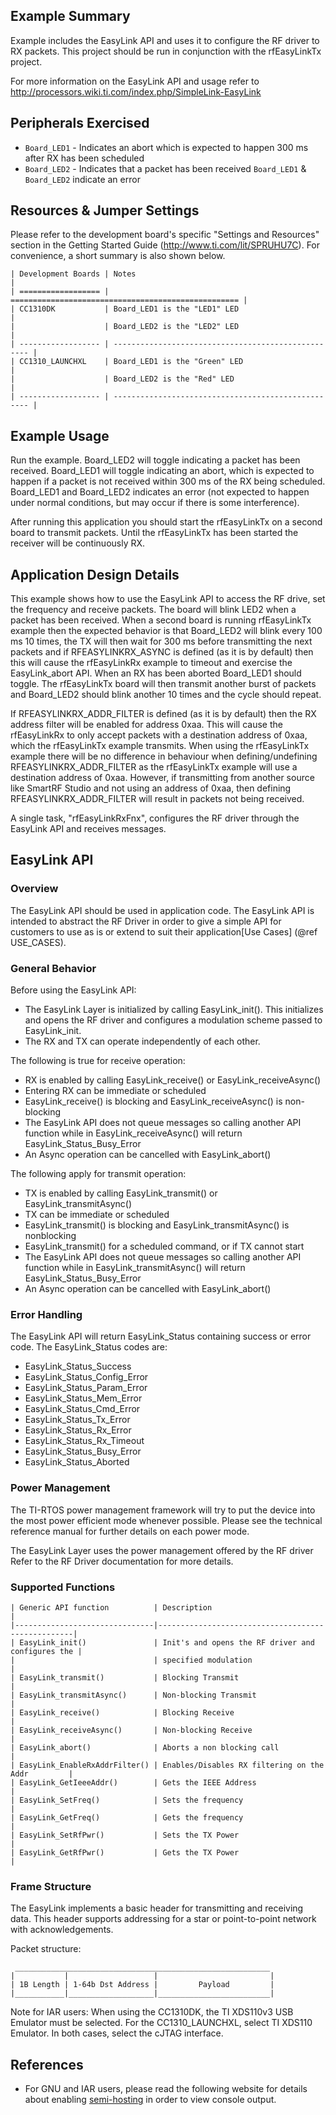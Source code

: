 Example Summary
---------------
Example includes the EasyLink API and uses it to configure the RF driver to RX
packets. This project should be run in conjunction with the rfEasyLinkTx
project.

For more information on the EasyLink API and usage refer to
http://processors.wiki.ti.com/index.php/SimpleLink-EasyLink

Peripherals Exercised
---------------------
* `Board_LED1` - Indicates an abort which is expected to happen 300 ms after RX has been scheduled
* `Board_LED2` - Indicates that a packet has been received
`Board_LED1` & `Board_LED2` indicate an error


Resources & Jumper Settings
---------------------------
Please refer to the development board's specific "Settings and Resources"
section in the Getting Started Guide (http://www.ti.com/lit/SPRUHU7C).
For convenience, a short summary is also shown below.

    | Development Boards | Notes                                               |
    | ================== | =================================================== |
    | CC1310DK           | Board_LED1 is the "LED1" LED                        |
    |                    | Board_LED2 is the "LED2" LED                        |
    | ------------------ | --------------------------------------------------- |
    | CC1310_LAUNCHXL    | Board_LED1 is the "Green" LED                       |
    |                    | Board_LED2 is the "Red" LED                         |
    | ------------------ | --------------------------------------------------- |

Example Usage
-------------
Run the example. Board_LED2 will toggle indicating a packet has been received.
Board_LED1 will toggle indicating an abort, which is expected to happen if a
packet is not received within 300 ms of the RX being scheduled. Board_LED1 and
Board_LED2 indicates an error (not expected to happen under normal conditions,
but may occur if there is some interference).

After running this application you should start the rfEasyLinkTx on a second
board to transmit packets. Until the rfEasyLinkTx has been started the
receiver will be continuously RX.

Application Design Details
--------------------------
This example shows how to use the EasyLink API to access the RF drive, set the
frequency and receive packets. The board will blink LED2 when a packet has been
received. When a second board is running rfEasyLinkTx example then the expected
behavior is that Board_LED2 will blink every 100 ms 10 times, the TX will then
wait for 300 ms before transmitting the next packets and if RFEASYLINKRX_ASYNC
is defined (as it is by default) then this will cause the rfEasyLinkRx example
to timeout and exercise the EasyLink_abort API. When an RX has been aborted
Board_LED1 should toggle. The rfEasyLinkTx board will then transmit another
burst of packets and Board_LED2 should blink another 10 times and the cycle
should repeat.

If RFEASYLINKRX_ADDR_FILTER is defined (as it is by default) then the RX
address filter will be enabled for address 0xaa. This will cause the
rfEasyLinkRx to only accept packets with a destination address of 0xaa, which
the rfEasyLinkTx example transmits. When using the rfEasyLinkTx example there
will be no difference in behaviour when defining/undefining
RFEASYLINKRX_ADDR_FILTER as the rfEasyLinkTx example will use a destination
address of 0xaa. However, if transmitting from another source like SmartRF
Studio and not using an address of 0xaa, then defining RFEASYLINKRX_ADDR_FILTER
will result in packets not being received.

A single task, "rfEasyLinkRxFnx", configures the RF driver through the EasyLink
API and receives messages.

EasyLink API
-------------------------
### Overview
The EasyLink API should be used in application code. The EasyLink API is
intended to abstract the RF Driver in order to give a simple API for
customers to use as is or extend to suit their application[Use Cases]
(@ref USE_CASES).

### General Behavior
Before using the EasyLink API:

  - The EasyLink Layer is initialized by calling EasyLink_init(). This
    initializes and opens the RF driver and configures a modulation scheme
    passed to EasyLink_init.
  - The RX and TX can operate independently of each other.

The following is true for receive operation:

  - RX is enabled by calling EasyLink_receive() or EasyLink_receiveAsync()
  - Entering RX can be immediate or scheduled
  - EasyLink_receive() is blocking and EasyLink_receiveAsync() is non-blocking
  - The EasyLink API does not queue messages so calling another API function
    while in EasyLink_receiveAsync() will return EasyLink_Status_Busy_Error
  - An Async operation can be cancelled with EasyLink_abort()

The following apply for transmit operation:

  - TX is enabled by calling EasyLink_transmit() or EasyLink_transmitAsync()
  - TX can be immediate or scheduled
  - EasyLink_transmit() is blocking and EasyLink_transmitAsync() is nonblocking
  - EasyLink_transmit() for a scheduled command, or if TX cannot start
  - The EasyLink API does not queue messages so calling another API function
    while in EasyLink_transmitAsync() will return EasyLink_Status_Busy_Error
  - An Async operation can be cancelled with EasyLink_abort()

### Error Handling
The EasyLink API will return EasyLink_Status containing success or error
  code. The EasyLink_Status codes are:

   - EasyLink_Status_Success
   - EasyLink_Status_Config_Error
   - EasyLink_Status_Param_Error
   - EasyLink_Status_Mem_Error
   - EasyLink_Status_Cmd_Error
   - EasyLink_Status_Tx_Error
   - EasyLink_Status_Rx_Error
   - EasyLink_Status_Rx_Timeout
   - EasyLink_Status_Busy_Error
   - EasyLink_Status_Aborted

### Power Management
The TI-RTOS power management framework will try to put the device into the most
power efficient mode whenever possible. Please see the technical reference
manual for further details on each power mode.

The EasyLink Layer uses the power management offered by the RF driver Refer to the RF
Driver documentation for more details.

### Supported Functions
    | Generic API function          | Description                                       |
    |-------------------------------|---------------------------------------------------|
    | EasyLink_init()               | Init's and opens the RF driver and configures the |
    |                               | specified modulation                              |
    | EasyLink_transmit()           | Blocking Transmit                                 |
    | EasyLink_transmitAsync()      | Non-blocking Transmit                             |
    | EasyLink_receive()            | Blocking Receive                                  |
    | EasyLink_receiveAsync()       | Non-blocking Receive                              |
    | EasyLink_abort()              | Aborts a non blocking call                        |
    | EasyLink_EnableRxAddrFilter() | Enables/Disables RX filtering on the Addr         |
    | EasyLink_GetIeeeAddr()        | Gets the IEEE Address                             |
    | EasyLink_SetFreq()            | Sets the frequency                                |
    | EasyLink_GetFreq()            | Gets the frequency                                |
    | EasyLink_SetRfPwr()           | Sets the TX Power                                 |
    | EasyLink_GetRfPwr()           | Gets the TX Power                                 |

### Frame Structure
The EasyLink implements a basic header for transmitting and receiving data. This header supports
addressing for a star or point-to-point network with acknowledgements.

Packet structure:

     _________________________________________________________
    |           |                   |                         |
    | 1B Length | 1-64b Dst Address |         Payload         |
    |___________|___________________|_________________________|


Note for IAR users: When using the CC1310DK, the TI XDS110v3 USB Emulator must
be selected. For the CC1310_LAUNCHXL, select TI XDS110 Emulator. In both cases,
select the cJTAG interface.

## References
* For GNU and IAR users, please read the following website for details
  about enabling [semi-hosting](http://processors.wiki.ti.com/index.php/TI-RTOS_Examples_SemiHosting)
  in order to view console output.
